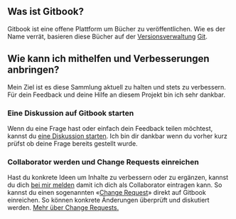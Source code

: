 ## Was ist Gitbook?

Gitbook ist eine offene Plattform um Bücher zu veröffentlichen. Wie es der Name verrät, basieren diese Bücher auf der [Versionsverwaltung](https://de.wikipedia.org/wiki/Versionsverwaltung) [Git](https://de.wikipedia.org/wiki/Git).

## Wie kann ich mithelfen und Verbesserungen anbringen?

Mein Ziel ist es diese Sammlung aktuell zu halten und stets zu verbessern. Für dein Feedback und deine Hilfe an diesem Projekt bin ich sehr dankbar.

### Eine Diskussion auf Gitbook starten

Wenn du eine Frage hast oder einfach dein Feedback teilen möchtest, kannst du [eine Diskussion starten](https://www.gitbook.com/book/pixelstrolch/barrierefreies-pdf/discussions). Ich bin dir dankbar wenn du vorher kurz prüfst ob deine Frage bereits gestellt wurde.

### Collaborator werden und Change Requests einreichen

Hast du konkrete Ideen um Inhalte zu verbessern oder zu ergänzen, kannst du dich [bei mir melden](mailto:email@pixelstrol.ch) damit ich dich als Collaborator eintragen kann. So kannst du einen sogenannten «[Change Request](https://www.gitbook.com/book/pixelstrolch/barrierefreies-pdf/changes)» direkt auf Gitbook einreichen. So können konkrete Änderungen überprüft und diskutiert werden. [Mehr über Change Requests.](https://help.gitbook.com/books/what-are-change-requests.html)

